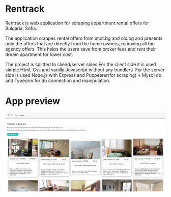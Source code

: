 # Rentrack
Rentrack is web application for scraping appartment rental offers for Bulgaria, Sofia.

The application scrapes rental offers from imot.bg and olx.bg and presents only the offers that are directly from the home owners, removing all the agency offers.
This helps the users save from broker fees and rent their dream apartment for lower cost.

The project is splitted to cliend/server sides.For the client side it is used simple Html, Css and vanilla Javascript without any bundlers.
For the server side is used Node.js with Express and Puppeteer(for scraping) + Mysql db and Typeorm for db connection and manipulation.

# App preview
![alt text](./preview.png)

